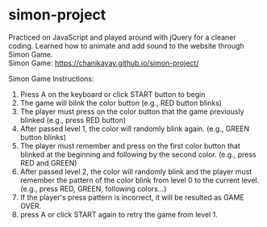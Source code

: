 # simon-project
Practiced on JavaScript and played around with jQuery for a cleaner coding.
Learned how to animate and add sound to the website through Simon Game. <br />
  Simon Game: https://chanikayay.github.io/simon-project/ <br />

Simon Game Instructions: <br />
  1. Press A on the keyboard or click START button to begin
  2. The game will bilnk the color button (e.g., RED button blinks)
  3. The player must press on the color button that the game previously blinked (e.g., press RED button)
  4. After passed level 1, the color will randomly blink again. (e.g., GREEN button blinks)
  5. The player must remember and press on the first color button that blinked at the beginning and following by the second color. (e.g., press RED and GREEN)
  6. After passed level 2, the color will randomly blink and the player must remember the pattern of the color blink from level 0 to the current level. (e.g., press RED, GREEN, following colors...)
  7. If the player's press pattern is incorrect, it will be resulted as GAME OVER.
  8. press A or click START again to retry the game from level 1.
